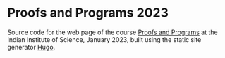 # Proofs and Programs 2023

Source code for the web page of the course [Proofs and Programs](http://math.iisc.ac.in/~gadgil/proofs-and-programs-2023/index.html) at the Indian Institute of Science, January 2023, built using the static site generator [Hugo](https://gohugo.io/). 